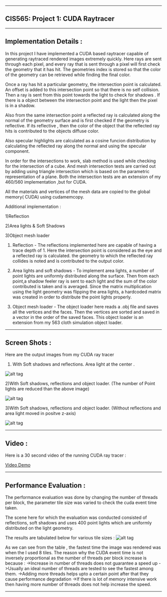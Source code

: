 -------------------------------------------------------------------------------
CIS565: Project 1: CUDA Raytracer
-------------------------------------------------------------------------------

-------------------------------------------------------------------------------
Implementation Details :
-------------------------------------------------------------------------------
In this project I have implemented a CUDA based raytracer capable of
generating raytraced rendered images extremely quickly. 
Here rays are sent through each pixel, and every ray that is sent through a pixel 
will first check the geometry that it has hit. The geometries index is stored so
that the color of the geometry can be retrieved while finding the final color.

Once a ray has hit a particular geometry, the intersection point is calculated.
An offset is added to this intersection point so that there is no self collision.
Then a ray is sent from this point towards the light to check for shadows . 
If there is a object between the intersection point and the light then the pixel 
is in a shadow.

Also from the same intersection point a reflected ray is calculated along the 
normal of the geometry surface and is first checked if the geometry is reflective.
If its reflective , then the color of the object that the reflected ray hits is 
contributed to the objects diffuse color.

Also specular highlights are calculated as a cosine funcion distribution by 
calculating the reflected ray along the normal and using the specular component.

In order for the intersections to work, slab method is used while checking for 
the intersection of a cube. And mesh intersection tests are carried out by 
adding using triangle intersection which is based on the parametric 
representation of a plane. Both the intersection tests are an extension of my
460/560 implementation ,but for CUDA.

All the materials and vertices of the mesh data are copied to the global memory( CUDA)
using cudamemcopy. 

Additional implementation : 

1)Reflection 

2)Area lights & Soft Shadows

3)Object mesh loader 


1) Reflection - The reflections implemented here are capable of having a trace depth
   of 1. Here the intersection point is considered as the eye and a reflected ray is 
   calculated. the geometry to which the reflected ray collides is noted and is 
   contributed to the output color.
   
2) Area lights and soft shadows - To implement area lights, a number of point lights
   are uniformly distributed along the surface. Then from each point,a shadow feeler
   ray is sent to each light and the sum of the color contributed is taken and is
   averaged. Since the matrix multiplication using the light geometry was flipping
   the area lights, a hardcoded matrix was created in order to distribute the point
   lights properly.
   
3) Object mesh loader - The object loader here reads a .obj file and saves all the 
   vertices and the faces. Then the vertices are sorted and saved in a vector in the
   order of the saved faces. This object loader is an extension from my 563 cloth 
   simulation object loader. 



-------------------------------------------------------------------------------
Screen Shots :
-------------------------------------------------------------------------------
Here are the output images from my CUDA ray tracer 

1) With Soft shadows and reflections. Area light at the center .


![alt tag](https://raw.github.com/vivreddy/Project1-RayTracer/master/renders/5.png)




2)With Soft shadows, reflections and object loader.
(The number of Point lights are reduced than the above image)


![alt tag](https://raw.github.com/vivreddy/Project1-RayTracer/master/renders/7.png)


3)With Soft shadows, reflections and object loader.
(Without reflections and area light moved in positve z-axis)

![alt tag](https://raw.github.com/vivreddy/Project1-RayTracer/master/renders/3.png)

-------------------------------------------------------------------------------
Video :
-------------------------------------------------------------------------------
Here is a 30 second video of the running CUDA ray tracer : 


[Video Demo](http://youtu.be/7nRIo22uiFM)





-------------------------------------------------------------------------------
Performance Evaluation : 
-------------------------------------------------------------------------------
The performance evaluation was done by changing the number of threads per block,
the parameter tile size was varied to check the cuda event time taken.

The scene here for which the evaluation was conducted consisted of reflections,
soft shadows and uses 400 point lights which are uniformly distributed on the
light geometry. 

The results are tabulated below for various tile sizes : 
![alt tag](https://raw.github.com/vivreddy/Project1-RayTracer/master/renders/table.png)

As we can see from the table , the fastest time the image was rendered was when 
the I used 8 tiles. The reason why the CUDA event time is not inversely 
proportional as the number of threads per block increase is because :
->Increase in number of threads does not guarantee a speed up
->Usually an ideal number of threads are tested to see the fastest among them.
->Adding more threads helps upto a certain point after that they cause 
  performance degradation
->If there is lot of memory intensive work then having more number of threads
  does not help increase the speed. 




-------------------------------------------------------------------------------
